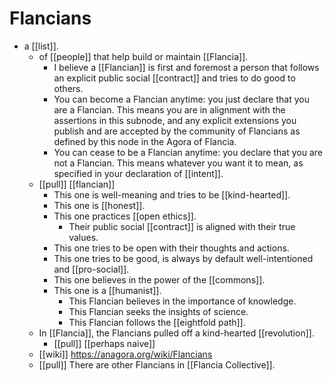 # Flancians

- a [[list]].
  - of [[people]] that help build or maintain [[Flancia]].
    - I believe a [[Flancian]] is first and foremost a person that follows an explicit public social [[contract]] and tries to do good to others.
    - You can become a Flancian anytime: you just declare that you are a Flancian. This means you are in alignment with the assertions in this subnode, and any explicit extensions you publish and are accepted by the community of Flancians as defined by this node in the Agora of Flancia.
    - You can cease to be a Flancian anytime: you declare that you are not a Flancian. This means whatever you want it to mean, as specified in your declaration of [[intent]].
  - [[pull]] [[flancian]]
    - This one is well-meaning and tries to be [[kind-hearted]]. 
    - This one is [[honest]].
    - This one practices [[open ethics]]. 
      - Their public social [[contract]] is aligned with their true values.
    - This one tries to be open with their thoughts and actions.
    - This one tries to be good, is always by default well-intentioned and [[pro-social]].
    - This one believes in the power of the [[commons]].
    - This one is a [[humanist]].
      - This Flancian believes in the importance of knowledge.
      - This Flancian seeks the insights of science.
      - This Flancian follows the [[eightfold path]].
  - In [[Flancia]], the Flancians pulled off a kind-hearted [[revolution]].
    - [[pull]] [[perhaps naive]]
  - [[wiki]] https://anagora.org/wiki/Flancians
  - [[pull]] There are other Flancians in [[Flancia Collective]].

